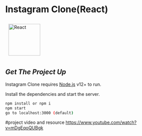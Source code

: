# Instagram Clone(React)
<img style="margin: 10px" src="https://www.vectorlogo.zone/logos/reactjs/reactjs-ar21.svg" alt="React" height="100" /> 

## _Get The Project Up_

Instagram Clone requires [Node.js](https://nodejs.org/) v12+ to run.

Install the dependencies and start the server.

```sh
npm install or npm i
npm start
go to localhost:3000 (default)
```
#project video and resource
https://www.youtube.com/watch?v=mDgEqoQUBgk
